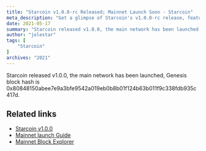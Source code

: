 ```yaml
---
title: "Starcoin v1.0.0-rc Released; Mainnet Launch Soon - Starcoin"
meta_description: "Get a glimpse of Starcoin's v1.0.0-rc release, featuring critical improvements for Move developers and users."
date: 2021-05-17
summary: "Starcoin released v1.0.0, the main network has been launched, Genesis block hash is 0x80848150abee7e9a3bfe9542a019eb0b8b01f124b63b011f9c338fdb935c417d."
author: "jolestar"
tags: [
    "Starcoin"
]
archives: "2021"
---
```


Starcoin released v1.0.0, the main network has been launched, Genesis block hash is 0x80848150abee7e9a3bfe9542a019eb0b8b01f124b63b011f9c338fdb935c417d.


## Related links

* [Starcoin v1.0.0](https://github.com/starcoinorg/starcoin/releases/tag/v1.0.0)
* [Mainnet launch Guide](https://github.com/starcoinorg/starcoin/discussions/2506)
* [Mainnet Block Explorer](https://stcscan.io/main)
